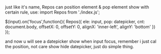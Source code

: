 just like it's name, Repos can position element & pop element show with certain rule,
use:
import Repos from './index.js';

$(input).on('focus',function(){
  Repos({
    ele: input,
    pop: datepicker,
    cnt: document.body,
    offsetX: 0,
    offsetY: 0,
    alignX: 'inner-left',
    alignY: 'bottom'
  })
});

and now u will see a datepicker show when input focus,
remember i just cal the position, not care show hide datepicker, just do simple thing.
